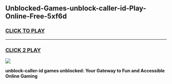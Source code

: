
## Unblocked-Games-unblock-caller-id-Play-Online-Free-5xf6d
<h3>
<a href="https://premium76.site?title=unblock-caller-id&ref=26A">CLICK TO PLAY</a></h3>
<hr>

<h3>
<a href="https://premium76.site?title=unblock-caller-id&ref=26A">CLICK 2 PLAY</a>
  
</h3>

<a href="https://premium76.site?title=unblock-caller-id&ref=26A"><img src="https://clearcache.store/games.png"></a>


**unblock-caller-id games unblocked: Your Gateway to Fun and Accessible Online Gaming**
